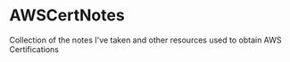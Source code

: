 # AWSCertNotes
Collection of the notes I've taken and other resources used to obtain AWS Certifications
